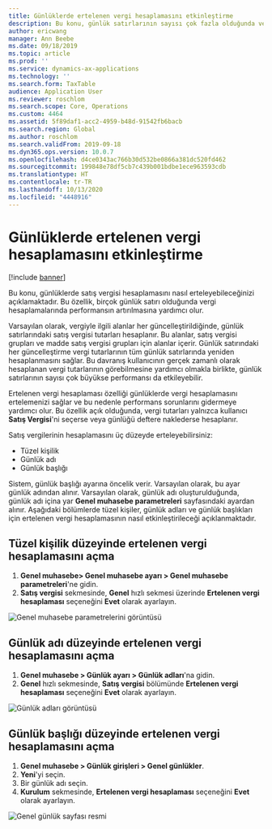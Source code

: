 ```yaml
---
title: Günlüklerde ertelenen vergi hesaplamasını etkinleştirme
description: Bu konu, günlük satırlarının sayısı çok fazla olduğunda vergi hesaplama performansını artırmaya yardımcı olmak için Ertlenen vergi hesaplaması özelliğinin nasıl etkinleştirileceğini açıklamaktadır.
author: ericwang
manager: Ann Beebe
ms.date: 09/18/2019
ms.topic: article
ms.prod: ''
ms.service: dynamics-ax-applications
ms.technology: ''
ms.search.form: TaxTable
audience: Application User
ms.reviewer: roschlom
ms.search.scope: Core, Operations
ms.custom: 4464
ms.assetid: 5f89daf1-acc2-4959-b48d-91542fb6bacb
ms.search.region: Global
ms.author: roschlom
ms.search.validFrom: 2019-09-18
ms.dyn365.ops.version: 10.0.7
ms.openlocfilehash: d4ce0343ac766b30d532be0866a381dc520fd462
ms.sourcegitcommit: 199848e78df5cb7c439b001bdbe1ece963593cdb
ms.translationtype: HT
ms.contentlocale: tr-TR
ms.lasthandoff: 10/13/2020
ms.locfileid: "4448916"
---
```

# <a name="enable-delayed-tax-calculation-on-journals"></a>Günlüklerde ertelenen vergi hesaplamasını etkinleştirme
[!include [banner](../includes/banner.md)]


Bu konu, günlüklerde satış vergisi hesaplamasını nasıl erteleyebileceğinizi açıklamaktadır. Bu özellik, birçok günlük satırı olduğunda vergi hesaplamalarında performansın artırılmasına yardımcı olur.

Varsayılan olarak, vergiyle ilgili alanlar her güncelleştirildiğinde, günlük satırlarındaki satış vergisi tutarları hesaplanır. Bu alanlar, satış vergisi grupları ve madde satış vergisi grupları için alanlar içerir. Günlük satırındaki her güncelleştirme vergi tutarlarının tüm günlük satırlarında yeniden hesaplanmasını sağlar. Bu davranış kullanıcının gerçek zamanlı olarak hesaplanan vergi tutarlarının görebilmesine yardımcı olmakla birlikte, günlük satırlarının sayısı çok büyükse performansı da etkileyebilir.

Ertelenen vergi hesaplaması özelliği günlüklerde vergi hesaplamasını ertelemenizi sağlar ve bu nedenle performans sorunlarını gidermeye yardımcı olur. Bu özellik açık olduğunda, vergi tutarları yalnızca kullanıcı **Satış Vergisi**'ni seçerse veya günlüğü deftere naklederse hesaplanır.

Satış vergilerinin hesaplamasını üç düzeyde erteleyebilirsiniz:

- Tüzel kişilik
- Günlük adı
- Günlük başlığı

Sistem, günlük başlığı ayarına öncelik verir. Varsayılan olarak, bu ayar günlük adından alınır. Varsayılan olarak, günlük adı oluşturulduğunda, günlük adı içina yar **Genel muhasebe parametreleri** sayfasındaki ayardan alınır. Aşağıdaki bölümlerde tüzel kişiler, günlük adları ve günlük başlıkları için ertelenen vergi hesaplamasının nasıl etkinleştirileceği açıklanmaktadır.

## <a name="turn-on-delayed-tax-calculation-at-the-legal-entity-level"></a>Tüzel kişilik düzeyinde ertelenen vergi hesaplamasını açma

1. **Genel muhasebe\> Genel muhasebe ayarı \> Genel muhasebe parametreleri**'ne gidin.
2. **Satış vergisi** sekmesinde, **Genel** hızlı sekmesi üzerinde **Ertelenen vergi hesaplaması** seçeneğini **Evet** olarak ayarlayın.

![Genel muhasebe parametrelerini görüntüsü](media/delayed-tax-calculation-gl.png)

## <a name="turn-on-delayed-tax-calculation-at-the-journal-name-level"></a>Günlük adı düzeyinde ertelenen vergi hesaplamasını açma

1. **Genel muhasebe \> Günlük ayarı \> Günlük adları**'na gidin.
2. **Genel** hızlı sekmesinde, **Satış vergisi** bölümünde **Ertelenen vergi hesaplaması** seçeneğini **Evet** olarak ayarlayın.

![Günlük adları görüntüsü](media/delayed-tax-calculation-journal-name.png)

## <a name="turn-on-delayed-tax-calculation-at-the-journal-header-level"></a>Günlük başlığı düzeyinde ertelenen vergi hesaplamasını açma

1. **Genel muhasebe \> Günlük girişleri \> Genel günlükler**.
2. **Yeni**'yi seçin.
3. Bir günlük adı seçin.
4. **Kurulum** sekmesinde, **Ertelenen vergi hesaplaması** seçeneğini **Evet** olarak ayarlayın.

![Genel günlük sayfası resmi](media/delayed-tax-calculation-journal-header.png)
